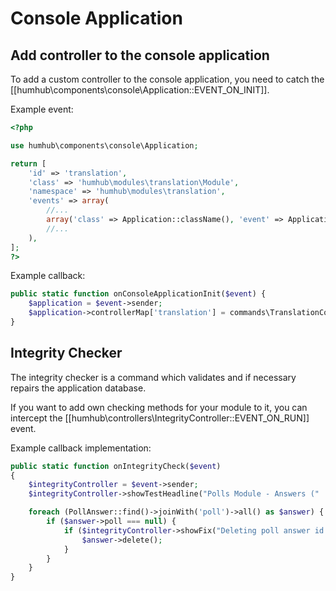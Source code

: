 Console Application
=====================

## Add controller to the console application

To add a custom controller to the console application, you need to catch the [[humhub\components\console\Application::EVENT_ON_INIT]].


Example event:

```php
<?php

use humhub\components\console\Application;

return [
    'id' => 'translation',
    'class' => 'humhub\modules\translation\Module',
    'namespace' => 'humhub\modules\translation',
    'events' => array(
	    //...
        array('class' => Application::className(), 'event' => Application::EVENT_ON_INIT, 'callback' => array('humhub\modules\translation\Module', 'onConsoleApplicationInit')),
        //...
    ),
];
?>
```

Example callback:

```php
public static function onConsoleApplicationInit($event) {
    $application = $event->sender;
    $application->controllerMap['translation'] = commands\TranslationController::className();
}

```

## Integrity Checker

The integrity checker is a command which validates and if necessary repairs the application database.

If you want to add own checking methods for your module to it, you can intercept the [[humhub\controllers\IntegrityController::EVENT_ON_RUN]] event.

Example callback implementation:

```php
public static function onIntegrityCheck($event)
{
    $integrityController = $event->sender;
    $integrityController->showTestHeadline("Polls Module - Answers (" . PollAnswer::find()->count() . " entries)");

    foreach (PollAnswer::find()->joinWith('poll')->all() as $answer) {
        if ($answer->poll === null) {
            if ($integrityController->showFix("Deleting poll answer id " . $answer->id . " without existing poll!")) {
                $answer->delete();
            }
        }
    }
}
```